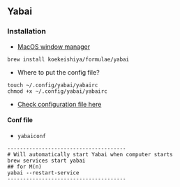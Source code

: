 ## Yabai

### Installation
- [MacOS window manager](https://github.com/koekeishiya/yabai)
```
brew install koekeishiya/formulae/yabai
```
- Where to put the config file?
```
touch ~/.config/yabai/yabairc
chmod +x ~/.config/yabai/yabairc
```
- [Check configuration file here](https://github.com/cjairm/mac_conf/blob/main/yabairc)

#### Conf file
- `yabaiconf`

```
--------------------------------------
# Will automatically start Yabai when computer starts
brew services start yabai
## for M(n)
yabai --restart-service
--------------------------------------
```
